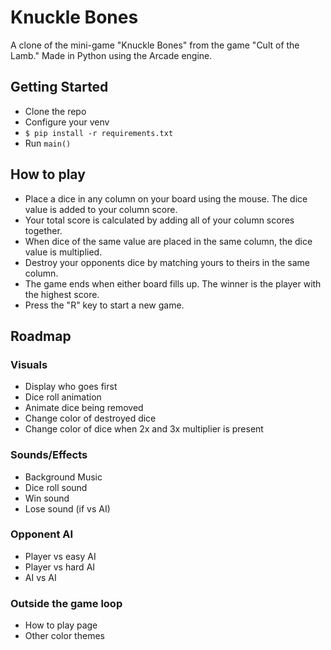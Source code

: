 # Knuckle Bones
A clone of the mini-game "Knuckle Bones" from the game "Cult of the Lamb." 
Made in Python using the Arcade engine.

## Getting Started

* Clone the repo
* Configure your venv
* `$ pip install -r requirements.txt`
* Run `main()`

## How to play

* Place a dice in any column on your board using the mouse. The dice value is added to your column score.
* Your total score is calculated by adding all of your column scores together.
* When dice of the same value are placed in the same column, the dice value is multiplied.
* Destroy your opponents dice by matching yours to theirs in the same column.
* The game ends when either board fills up. The winner is the player with the highest score.
* Press the "R" key to start a new game.

## Roadmap

### Visuals
* Display who goes first
* Dice roll animation
* Animate dice being removed
* Change color of destroyed dice
* Change color of dice when 2x and 3x multiplier is present

### Sounds/Effects
* Background Music
* Dice roll sound
* Win sound
* Lose sound (if vs AI)

### Opponent AI
* Player vs easy AI
* Player vs hard AI
* AI vs AI

### Outside the game loop
* How to play page
* Other color themes
